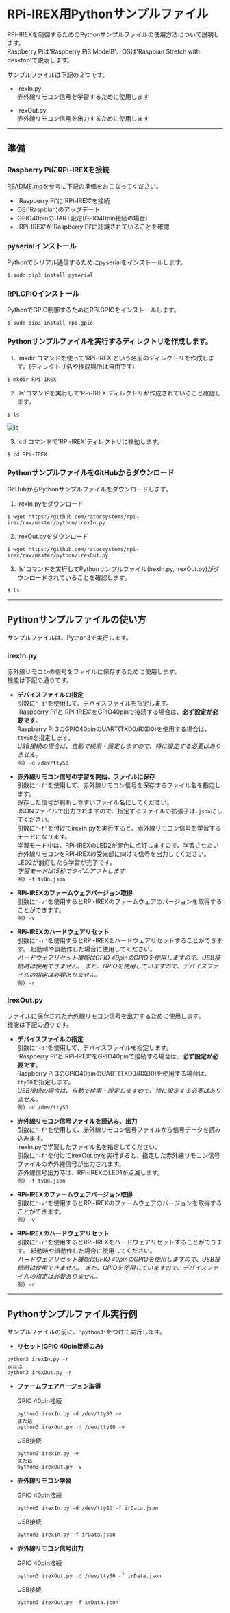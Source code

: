 # RPi-IREX用Pythonサンプルファイル

RPi-IREXを制御するためのPythonサンプルファイルの使用方法について説明します。  
Raspberry Piは'Raspberry Pi3 ModelB'、OSは'Raspbian Stretch with desktop'で説明します。
  
  
サンプルファイルは下記の２つです。  

- irexIn.py  
赤外線リモコン信号を学習するために使用します
  
- irexOut.py  
赤外線リモコン信号を出力するために使用します  
  
***
## 準備
### Raspberry PiにRPi-IREXを接続
[README.md](../setup/README.md)を参考に下記の準備をおこなってください。  

- 'Raspberry Pi'に'RPi-IREX'を接続  
- OS('Raspbian)のアップデート
- GPIO40pinのUART設定(GPIO40pin接続の場合)
- 'RPi-IREX'が'Raspberry Pi'に認識されていることを確認
  
### pyserialインストール  
Pythonでシリアル通信するためにpyserialをインストールします。
```
$ sudo pip3 install pyserial  
```

### RPi.GPIOインストール  
PythonでGPIO制御するためにRPi.GPIOをインストールします。
```
$ sudo pip3 install rpi.gpio  
```

### Pythonサンプルファイルを実行するディレクトリを作成します。
1. 'mkdir'コマンドを使って'RPi-IREX'という名前のディレクトリを作成します。(ディレクトリ名や作成場所は自由です)
```
$ mkdir RPi-IREX  
```

2. 'ls'コマンドを実行して'RPi-IREX'ディレクトリが作成されていること確認します。
```
$ ls  
```
![ls](./img/ls.png)

3. 'cd'コマンドで'RPi-IREX'ディレクトリに移動します。
```
$ cd RPi-IREX  
```

### PythonサンプルファイルをGitHubからダウンロード  
GitHubからPythonサンプルファイルをダウンロードします。
1. irexIn.pyをダウンロード
```
$ wget https://github.com/ratocsystems/rpi-irex/raw/master/python/irexIn.py  
```  

2. irexOut.pyをダウンロード
```
$ wget https://github.com/ratocsystems/rpi-irex/raw/master/python/irexOut.py  
```  

3. 'ls'コマンドを実行してPythonサンプルファイル(irexIn.py, irexOut.py)がダウンロードされていることを確認します。
```
$ ls  
```
  
***
## Pythonサンプルファイルの使い方
サンプルファイルは、Python3で実行します。  
### irexIn.py
赤外線リモコンの信号をファイルに保存するために使用します。  
機能は下記の通りです。

- **デバイスファイルの指定**  
    引数に`'-d'`を使用して、デバイスファイルを指定します。  
    'Raspberry Pi'と'RPi-IREX'をGPIO40pinで接続する場合は、**必ず設定が必要です**。  
    Raspberry Pi 3のGPIO40pinのUART(TXD0/RXD0)を使用する場合は、`ttyS0`を指定します。  
    *USB接続の場合は、自動で検索・設定しますので、特に設定する必要はありません。*  
    `例) -d /dev/ttyS0`  
      
- **赤外線リモコン信号の学習を開始、ファイルに保存**  
    引数に`'-f'`を使用して、赤外線リモコン信号を保存するファイル名を指定します。  
    保存した信号が判断しやすいファイル名にしてください。  
    JSONファイルで出力されますので、指定するファイルの拡張子は`.json`にしてください。  
    引数に`'-f'`を付けてirexIn.pyを実行すると、赤外線リモコン信号を学習するモードになります。  
    学習モード中は、RPi-IREXのLED2が赤色に点灯しますので、学習させたい赤外線リモコンをRPi-IREXの受光部に向けて信号を出力してください。  LED2が消灯したら学習が完了です。  
    *学習モードは15秒でタイムアウトします*  
    `例) -f tvOn.json`

- **RPi-IREXのファームウェアバージョン取得**  
    引数に`'-v'`を使用するとRPi-IREXのファームウェアのバージョンを取得することができます。  
    `例) -v`
    
- **RPi-IREXのハードウェアリセット**  
    引数に`'-r'`を使用するとRPi-IREXをハードウェアリセットすることができます。 
    起動時や誤動作した場合に使用してください。  
    *ハードウェアリセット機能はGPIO 40pinのGPIOを使用しますので、USB接続時は使用できません。*  *また、GPIOを使用していますので、デバイスファイルの指定は必要ありません。*  
    `例) -r`

### irexOut.py
ファイルに保存された赤外線リモコン信号を出力するために使用します。  
機能は下記の通りです。  

- **デバイスファイルの指定**  
    引数に`'-d'`を使用して、デバイスファイルを指定します。  
    'Raspberry Pi'と'RPi-IREX'をGPIO40pinで接続する場合は、**必ず設定が必要です**。  
    Raspberry Pi 3のGPIO40pinのUART(TXD0/RXD0)を使用する場合は、`ttyS0`を指定します。  
    *USB接続の場合は、自動で検索・設定しますので、特に設定する必要はありません。*  
    `例) -d /dev/ttyS0` 

- **赤外線リモコン信号ファイルを読込み、出力**  
    引数に`'-f'`を使用して、赤外線リモコン信号ファイルから信号データを読み込みます。  
    irexIn.pyで学習したファイル名を指定してください。  
    引数に`'-f'`を付けてirexOut.pyを実行すると、指定した赤外線リモコン信号ファイルの赤外線信号が出力されます。  
    赤外線信号出力時は、RPi-IREXのLED1が点滅します。    
    `例) -f tvOn.json`

- **RPi-IREXのファームウェアバージョン取得**  
    引数に`'-v'`を使用するとRPi-IREXのファームウェアのバージョンを取得することができます。  
    `例) -v`
    
- **RPi-IREXのハードウェアリセット**  
    引数に`'-r'`を使用するとRPi-IREXをハードウェアリセットすることができます。 
    起動時や誤動作した場合に使用してください。  
    *ハードウェアリセット機能はGPIO 40pinのGPIOを使用しますので、USB接続時は使用できません。*  *また、GPIOを使用していますので、デバイスファイルの指定は必要ありません。*  
    `例) -r`

***
## Pythonサンプルファイル実行例
サンプルファイルの前に、`'python3'`をつけて実行します。

- **リセット(GPIO 40pin接続のみ)**  

```
python3 irexIn.py -r
または
python3 irexOut.py -r
```

- **ファームウェアバージョン取得**  

    GPIO 40pin接続

    ```
    python3 irexIn.py -d /dev/ttyS0 -v
    または
    python3 irexOut.py -d /dev/ttyS0 -v
    ```  

    USB接続

    ```
    python3 irexIn.py -v
    または
    python3 irexOut.py -v
    ```

- **赤外線リモコン学習**

    GPIO 40pin接続

    ```
    python3 irexIn.py -d /dev/ttyS0 -f irData.json
    ```

    USB接続

    ```
    python3 irexIn.py -f irData.json
    ```

- **赤外線リモコン信号出力**

    GPIO 40pin接続

    ```
    python3 irexOut.py -d /dev/ttyS0 -f irData.json
    ```

    USB接続

    ```
    python3 irexOut.py -f irData.json
    ```



